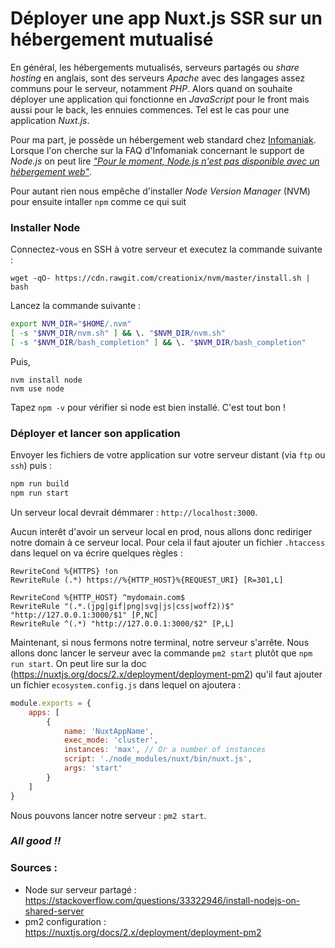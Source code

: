 # Déployer une app Nuxt.js SSR sur un hébergement mutualisé

En général, les hébergements mutualisés, serveurs partagés ou _share hosting_ en anglais, sont des serveurs _Apache_ avec des langages assez communs pour le serveur, notamment _PHP_. Alors quand on souhaite déployer une application qui fonctionne en _JavaScript_ pour le front mais aussi pour le back, les ennuies commences. Tel est le cas pour une application _Nuxt.js_.

Pour ma part, je possède un hébergement web standard chez [Infomaniak](https://infomaniak.com). Lorsque l'on cherche sur la FAQ d'Infomaniak concernant le support de _Node.js_ on peut lire [_"Pour le moment, Node.js n'est pas disponible avec un hébergement web"_](https://www.infomaniak.com/fr/support/faq/2052/support-de-nodejs).

Pour autant rien nous empêche d'installer _Node Version Manager_ (NVM) pour ensuite intaller `npm` comme ce qui suit

### Installer Node

Connectez-vous en SSH à votre serveur et executez la commande suivante :

```
wget -qO- https://cdn.rawgit.com/creationix/nvm/master/install.sh | bash
```

Lancez la commande suivante :

```bash
export NVM_DIR="$HOME/.nvm"
[ -s "$NVM_DIR/nvm.sh" ] && \. "$NVM_DIR/nvm.sh"
[ -s "$NVM_DIR/bash_completion" ] && \. "$NVM_DIR/bash_completion"
```

Puis, 

```
nvm install node
nvm use node
```

Tapez `npm -v` pour vérifier si node est bien installé. C'est tout bon !

### Déployer et lancer son application
Envoyer les fichiers de votre application sur votre serveur distant (via `ftp` ou `ssh`) puis :
```bash
npm run build
npm run start
```
Un serveur local devrait démmarer : `http://localhost:3000`.

Aucun interêt d'avoir un serveur local en prod, nous allons donc rediriger notre domain à ce serveur local. Pour cela il faut ajouter un fichier `.htaccess` dans lequel on va écrire quelques règles :

```htaccess
RewriteCond %{HTTPS} !on
RewriteRule (.*) https://%{HTTP_HOST}%{REQUEST_URI} [R=301,L]

RewriteCond %{HTTP_HOST} ^mydomain.com$
RewriteRule "(.*.(jpg|gif|png|svg|js|css|woff2))$" "http://127.0.0.1:3000/$1" [P,NC]
RewriteRule ^(.*) "http://127.0.0.1:3000/$2" [P,L]
```

Maintenant, si nous fermons notre terminal, notre serveur s'arrête. Nous allons donc lancer le serveur avec la commande `pm2 start` plutôt que `npm run start`. On peut lire sur la doc (https://nuxtjs.org/docs/2.x/deployment/deployment-pm2) qu'il faut ajouter un fichier `ecosystem.config.js` dans lequel on ajoutera :

```js
module.exports = {
    apps: [
        {
            name: 'NuxtAppName',
            exec_mode: 'cluster',
            instances: 'max', // Or a number of instances
            script: './node_modules/nuxt/bin/nuxt.js',
            args: 'start'
        }
    ]
}
```

Nous pouvons lancer notre serveur : `pm2 start`.

### _All good !!_

### Sources :
- Node sur serveur partagé : https://stackoverflow.com/questions/33322946/install-nodejs-on-shared-server
- pm2 configuration : https://nuxtjs.org/docs/2.x/deployment/deployment-pm2
